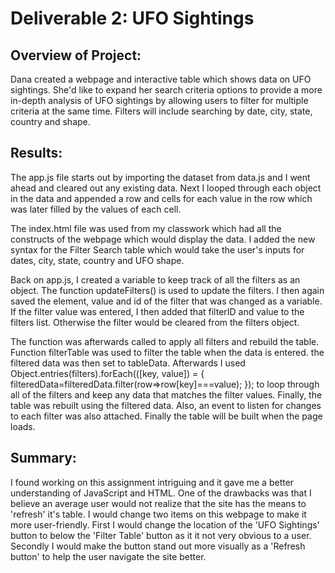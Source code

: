 # Deliverable 2: UFO Sightings

## Overview of Project:

Dana created a webpage and interactive table which shows data on UFO sightings. She'd like to expand her search criteria options to provide a more in-depth analysis of UFO sightings by allowing users to filter for multiple criteria at the same time. Filters will include searching by date, city, state, country and shape.

## Results:

The app.js file starts out by importing the dataset from data.js and I went ahead and cleared out any existing data. Next I looped through each object in the data and appended a row and cells for each value in the row which was later filled by the values of each cell. 

The index.html file was used from my classwork which had all the constructs of the webpage which would display the data. I added the new syntax for the Filter Search table which would take the user's inputs for dates, city, state, country and UFO shape. 

Back on app.js, I created a variable to keep track of all the filters as an object. The function updateFilters() is used to update the filters. I then again saved the element, value and id of the filter that was changed as a variable. If the filter value was entered, I then added that filterID and value to the filters list. Otherwise the filter would be cleared from the filters object.

The function was afterwards called to apply all filters and rebuild the table. Function filterTable was used to filter the table when the data is entered. the filtered data was then set to tableData. Afterwards I used 
Object.entries(filters).forEach(([key, value]) = { 
filteredData=filteredData.filter(row=>row[key]===value);
});
to loop through all of the filters and keep any data that matches the filter values. Finally, the table was rebuilt using the filtered data. Also, an event to listen for changes to each filter was also attached. Finally the table will be built when the page loads. 

## Summary:

I found working on this assignment intriguing and it gave me a better understanding of JavaScript and HTML. One of the drawbacks was that I believe an average user would not realize that the site has the means to 'refresh' it's table. I would change two items on this webpage to make it more user-friendly. First I would change the location of the 'UFO Sightings' button to below the 'Filter Table' button as it it not very obvious to a user. Secondly I would make the button stand out more visually as a 'Refresh button' to help the user navigate the site better.


